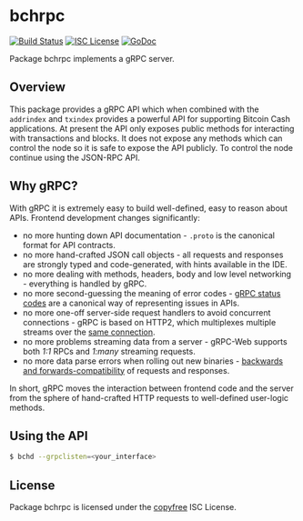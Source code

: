 bchrpc
=======

[![Build Status](https://github.com/gcash/bchd/actions/workflows/main.yml/badge.svg?branch=master)](https://github.com/gcash/bchd/actions/workflows/main.yml)
[![ISC License](http://img.shields.io/badge/license-ISC-blue.svg)](http://copyfree.org)
[![GoDoc](https://img.shields.io/badge/godoc-reference-blue.svg)](http://godoc.org/github.com/gcash/bchd/bchrpc)

Package bchrpc implements a gRPC server.

## Overview

This package provides a gRPC API which when combined with the `addrindex` and `txindex` provides
a powerful API for supporting Bitcoin Cash applications. At present the API only exposes public
methods for interacting with transactions and blocks. It does not expose any methods which can
control the node so it is safe to expose the API publicly. To control the node continue using
the JSON-RPC API.

## Why gRPC?

With gRPC it is extremely easy to build well-defined, easy to reason about APIs. Frontend development changes significantly:

 * no more hunting down API documentation - `.proto` is the canonical format for API contracts.
 * no more hand-crafted JSON call objects - all requests and responses are strongly typed and code-generated, with hints available in the IDE.
 * no more dealing with methods, headers, body and low level networking - everything is handled by gRPC.
 * no more second-guessing the meaning of error codes - [gRPC status codes](https://godoc.org/google.golang.org/grpc/codes) are a canonical way of representing issues in APIs.
 * no more one-off server-side request handlers to avoid concurrent connections - gRPC is based on HTTP2, which multiplexes multiple streams over the [same connection](https://hpbn.co/http2/#streams-messages-and-frames).
 * no more problems streaming data from a server -  gRPC-Web supports both *1:1* RPCs and *1:many* streaming requests.
 * no more data parse errors when rolling out new binaries - [backwards and forwards-compatibility](https://developers.google.com/protocol-buffers/docs/gotutorial#extending-a-protocol-buffer) of requests and responses.

In short, gRPC moves the interaction between frontend code and the server from the sphere of hand-crafted HTTP requests to well-defined user-logic methods.

## Using the API

```bash
$ bchd --grpclisten=<your_interface>
```

## License

Package bchrpc is licensed under the [copyfree](http://copyfree.org) ISC License.
